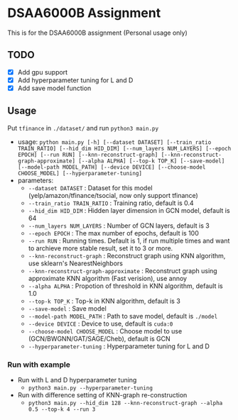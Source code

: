 # DSAA6000B Assignment

This is for the DSAA6000B assignment (Personal usage only)

## TODO
- [x] Add gpu support
- [x] Add hyperparameter tuning for L and D
- [x] Add save model function

## Usage
Put `tfinance` in `./dataset/` and run `python3 main.py`
* usage: `python main.py [-h] [--dataset DATASET] [--train_ratio TRAIN_RATIO] [--hid_dim HID_DIM] [--num_layers NUM_LAYERS] [--epoch EPOCH] [--run RUN] [--knn-reconstruct-graph] [--knn-reconstruct-graph-approximate] [--alpha ALPHA] [--top-k TOP_K] [--save-model] [--model-path MODEL_PATH] [--device DEVICE] [--choose-model CHOOSE_MODEL] [--hyperparameter-tuning]`
* parameters:
    * `--dataset DATASET` : Dataset for this model (yelp/amazon/tfinance/tsocial, now only support tfinance)
    * `--train_ratio TRAIN_RATIO` : Training ratio, default is 0.4
    * `--hid_dim HID_DIM` : Hidden layer dimension in GCN model, default is 64
    * `--num_layers NUM_LAYERS` : Number of GCN layers, default is 3
    * `--epoch EPOCH` : The max number of epochs, default is 100
    * `--run RUN` : Running times. Default is 1, if run multiple times and want to archieve more stable result, set it to 3 or more.
    * `--knn-reconstruct-graph` : Reconstruct graph using KNN algorithm, use sklearn's NearestNeighbors
    * `--knn-reconstruct-graph-approximate` : Reconstruct graph using approximate KNN algorithm (Fast verision), use annoy
    * `--alpha ALPHA` : Propotion of threshold in KNN algorithm, default is 1.0
    * `--top-k TOP_K` : Top-k in KNN algorithm, default is 3
    * `--save-model` : Save model
    * `--model-path MODEL_PATH` : Path to save model, default is `./model`
    * `--device DEVICE` : Device to use, default is `cuda:0`
    * `--choose-model CHOOSE_MODEL` : Choose model to use (GCN/BWGNN/GAT/SAGE/Cheb), default is GCN
    * `--hyperparameter-tuning` : Hyperparameter tuning for L and D


### Run with example
* Run with L and D hyperparameter tuning
    * `python3 main.py --hyperparameter-tuning`
* Run with difference setting of KNN-graph re-construction
    * `python3 main.py --hid_dim 128 --knn-reconstruct-graph --alpha 0.5 --top-k 4 --run 3`